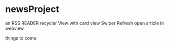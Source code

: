 # newsProject 
an RSS READER 
recycler View with card view 
Swiper Refresh  open article in webview

things to come
